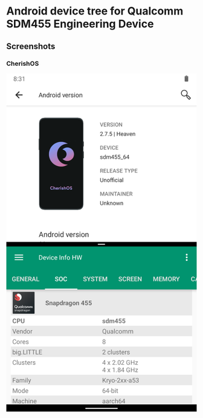 # Android device tree for Qualcomm SDM455 Engineering Device

## Screenshots
### CherishOS
![CherishOS 2.7](.readme/cherish-2-7.png)
